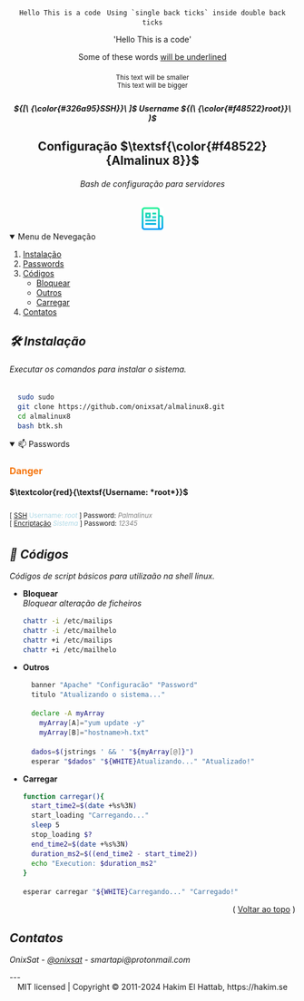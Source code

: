 <div align="center">

`Hello This is a code`
`` Using `single back ticks` inside double back ticks``

'Hello This is a code'

Some of these words <ins>will be underlined</ins>

<sub>This text will be smaller</sub>      
<sup>This text will be bigger</sup> 
  
##### ${[\ {\color{#326a95}SSH}}\ ]$ Username ${(\ {\color{#f48522}root}}\ )$

## Configuração $\textsf{\color{#f48522}{Almalinux 8}}$

  <h6 align="center">Bash de configuração para servidores</h6>
  <a href="https://github.com/onixsat"><img src="scripts/logo.png" alt="Logo" width="40" height="40"></a>
  <br>
  <a id="readme-top"></a>
</div>
<details open>
  <summary>Menu de Nevegação</summary>
  <ol>
    <li><a href="#INSTALAR">Instalação</a></li>
    <li><a href="#PASSWORDS">Passwords</a></li>
    <li>
      <a href="#CODIGOS">Códigos</a>
      <ul>
        <li><a href="#BLOQUEAR">Bloquear</a></li>
        <li><a href="#OUTROS">Outros</a></li>
        <li><a href="#CARREGAR">Carregar</a></li>
      </ul>
    </li>
    <li><a href="#CONTATOS">Contatos</a></li>
  </ol>
</details>


<div id="INSTALAR">

  <h2 style="font-style:italic;">🛠️ Instalação</h2>
  <h6 style="font-style:italic;">Executar os comandos para instalar o sistema.</h6>

```bash
  sudo sudo
  git clone https://github.com/onixsat/almalinux8.git
  cd almalinux8
  bash btk.sh
 ```

</div>

<details id="PASSWORDS" open>
<summary>📫 Passwords</summary>

<h3 style="color:#f5750e">Danger</h3>


#### $\textcolor{red}{\textsf{Username: *root*}}$

<sub>[ [SSH](root) <span style='color:lightblue'>Username: *root* </span> ] Password: <span style="color:gray">*Palmalinux*</span></sub>\
<sup>[ [Encriptação](root) <span style="color:lightblue">*Sistema*</span> ] Password: <span style="color:gray">*12345*</span></sup>

<code></code>
</details>


<div id='CODIGOS'>

  <h2 style="font-style:italic;">🚀 Códigos</h2>

  _Códigos de script básicos para utilizaão na shell linux._

</div>

<div id="BLOQUEAR">

* __Bloquear__\
  *Bloquear alteração de ficheiros*

  ```bash
  chattr -i /etc/mailips
  chattr -i /etc/mailhelo
  chattr +i /etc/mailips
  chattr +i /etc/mailhelo
  ```

</div>

<div id="OUTROS">

* __Outros__
  ```bash
    banner "Apache" "Configuracão" "Password"
    titulo "Atualizando o sistema..."

    declare -A myArray
      myArray[A]="yum update -y"
      myArray[B]="hostname>h.txt"
      
    dados=$(jstrings ' && ' "${myArray[@]}")
    esperar "$dados" "${WHITE}Atualizando..." "Atualizado!"
  ```

</div>

<div id="CARREGAR">

* __Carregar__
  ```bash
  function carregar(){
    start_time2=$(date +%s%3N)
    start_loading "Carregando..."
    sleep 5
    stop_loading $?
    end_time2=$(date +%s%3N)
    duration_ms2=$((end_time2 - start_time2))
    echo "Execution: $duration_ms2"
  }

  esperar carregar "${WHITE}Carregando..." "Carregado!"
  ```
  
</div>

<div id="CONTATOS">

  <div align="right">( <a href="#readme-top">Voltar ao topo</a> )</div>
  <h2 style="font-style:italic;">Contatos</h2>

  _OnixSat - [@onixsat](https://onixsat.pt) - smartapi@protonmail.com_
</div>
--- 
<div align="center">
  MIT licensed | Copyright © 2011-2024 Hakim El Hattab, https://hakim.se
</div>
